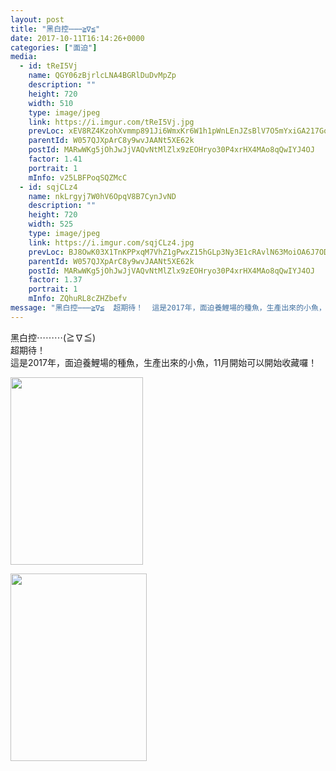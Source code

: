 ```yaml
---
layout: post
title: "黑白控⋯⋯⋯≧∇≦" 
date: 2017-10-11T16:14:26+0000 
categories: ["面迫"] 
media:
  - id: tReI5Vj
    name: QGY06zBjrlcLNA4BGRlDuDvMpZp
    description: ""   
    height: 720
    width: 510
    type: image/jpeg
    link: https://i.imgur.com/tReI5Vj.jpg
    prevLoc: xEV8RZ4KzohXvmmp891Ji6WmxKr6W1h1pWnLEnJZsBlV7O5mYxiGA217GoGnIgN5OBE3Dpi23mkMy4LpuBY8VrzW3lsZnyvpx8YKH2rqqOAVExHw7GmZMm6phvqmKr0DBBfzxxQNXNYwuJXRwRLE0XFDkr8g3Ep5tQBpKQGVnXiP55VkoOrjuWZ0NwwMOMSPqXmYg5JpS89BjxPGYgcoDR2KZMzYI7R41R1XOOcvjl81O7p0FK596AQANDuovqoAL9LnCGl
    parentId: W057QJXpArC8y9wvJAANt5XE62k
    postId: MARwWKg5jOhJwJjVAQvNtMlZlx9zEOHryo30P4xrHX4MAo8qQwIYJ4OJ
    factor: 1.41
    portrait: 1
    mInfo: v25LBFPoqSQZMcC
  - id: sqjCLz4
    name: nkLrgyj7W0hV6OpqV8B7CynJvND
    description: ""   
    height: 720
    width: 525
    type: image/jpeg
    link: https://i.imgur.com/sqjCLz4.jpg
    prevLoc: BJ8OwK03X1TnKPPxqM7VhZ1gPwxZ15hGLp3Ny3E1cRAvlN63MoiOA6J7ODOjIzM17YR5BOFYn9wNALBGfZM1pAwLj4t84GR5vYVoUA8DDZwNLnFrxY51zmYGu6yLx4mlgBtLEqw7z62QTY9kkxvVGGFyMA2A3oqoujZVWjAOBNuDxxO06kwEhzYqNvv0o0UDoNL9GwNWc92VVEpZLxHRpX0W9wy6SAlgDr7g5DfqEQGWMjjvCLEJww2kEMt3vX874z3jumA
    parentId: W057QJXpArC8y9wvJAANt5XE62k
    postId: MARwWKg5jOhJwJjVAQvNtMlZlx9zEOHryo30P4xrHX4MAo8qQwIYJ4OJ
    factor: 1.37
    portrait: 1
    mInfo: ZQhuRL8cZHZbefv
message: "黑白控⋯⋯⋯≧∇≦  超期待！  這是2017年，面迫養鯉場的種魚，生產出來的小魚，11月開始可以開始收藏囉！"
---
```


黑白控⋯⋯⋯(≧∇≦)  
超期待！  
這是2017年，面迫養鯉場的種魚，生產出來的小魚，11月開始可以開始收藏囉！


[//]: #media:  
<a href="https://i.imgur.com/tReI5Vj.jpg"><img src="https://i.imgur.com/tReI5Vj.jpg" height="300" width="212" /></a> 
  

<a href="https://i.imgur.com/sqjCLz4.jpg"><img src="https://i.imgur.com/sqjCLz4.jpg" height="300" width="218" /></a> 
 
